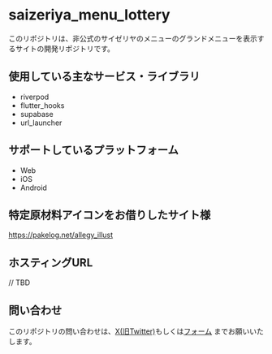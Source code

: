 # saizeriya_menu_lottery

このリポジトリは、非公式のサイゼリヤのメニューのグランドメニューを表示するサイトの開発リポジトリです。

## 使用している主なサービス・ライブラリ

* riverpod
* flutter_hooks
* supabase
* url_launcher

## サポートしているプラットフォーム

* Web
* iOS
* Android

## 特定原材料アイコンをお借りしたサイト様

https://pakelog.net/allegy_illust

## ホスティングURL

// TBD

## 問い合わせ

このリポジトリの問い合わせは、[X(旧Twitter)](https://twitter.com/pregum_fox)もしくは[フォーム](https://docs.google.com/forms/d/e/1FAIpQLSfuDA9lIawsZkstr9PBA4gOh2HSILscaXtFS5dsMXXPFSQsog/viewform?usp=sf_link) までお願いいたします。
